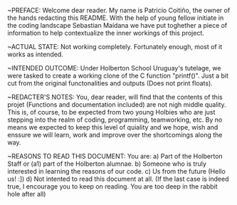 ~PREFACE:
Welcome dear reader. My name is Patricio Coitiño, the owner of the hands redacting this README. 
With the help of young fellow initiate in the coding landscape Sebastian Maidana we have put toghether
a piece of information to help contextualize the inner workings of this project.

~ACTUAL STATE:
Not working completely. Fortunately enough, most of it works as intended.

~INTENDED OUTCOME:
Under Holberton School Uruguay's tutelage, we were tasked to create a working clone of the C function "printf()".
Just a bit cut from the original functonalities and outputs (Does not print floats).

~REDACTER'S NOTES:
You, dear reader, will find that the contents of this projet (Functions and documentation included) are not nigh middle quality. 
This is, of course, to be expected from two young Holbies who are just stepping into the realm of coding, programming,
teamworking, etc. By no means we expected to keep this level of quiality and we hope, wish and enssure we will 
learn, work and improve over the shortcomings along the way.

~REASONS TO READ THIS DOCUMENT:
You are:
a) Part of the Holberton Staff or (a1) part of the Holberton alumnae. 
b) Someone who is truly interested in learning the reasons of our code. 
c) Us from the future (Hello us! :]) 
d) Not intented to read this document at all. 
(If the last case is indeed true, I encourage you to keep on reading. You are too deep in the rabbit hole after all)
